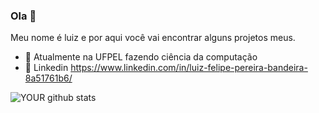 ### Ola 👋

Meu nome é luiz e por aqui você vai encontrar alguns projetos meus. 
- 🔭 Atualmente na UFPEL fazendo ciência da computação
- 🤝 Linkedin https://www.linkedin.com/in/luiz-felipe-pereira-bandeira-8a51761b6/

![YOUR github stats](https://github-readme-stats.vercel.app/api?username=luizfelipejs)
